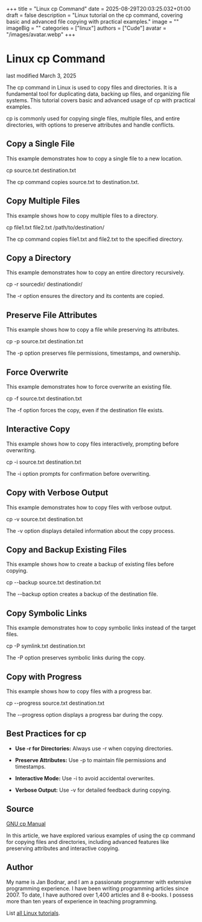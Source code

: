 +++
title = "Linux cp Command"
date = 2025-08-29T20:03:25.032+01:00
draft = false
description = "Linux tutorial on the cp command, covering basic and advanced file copying with practical examples."
image = ""
imageBig = ""
categories = ["linux"]
authors = ["Cude"]
avatar = "/images/avatar.webp"
+++

# Linux cp Command

last modified March 3, 2025

The cp command in Linux is used to copy files and directories. 
It is a fundamental tool for duplicating data, backing up files, and organizing 
file systems. This tutorial covers basic and advanced usage of cp 
with practical examples.

cp is commonly used for copying single files, multiple files, 
and entire directories, with options to preserve attributes and handle conflicts.

## Copy a Single File

This example demonstrates how to copy a single file to a new location.

cp source.txt destination.txt

The cp command copies source.txt to 
destination.txt.

## Copy Multiple Files

This example shows how to copy multiple files to a directory.

cp file1.txt file2.txt /path/to/destination/

The cp command copies file1.txt and 
file2.txt to the specified directory.

## Copy a Directory

This example demonstrates how to copy an entire directory recursively.

cp -r sourcedir/ destinationdir/

The -r option ensures the directory and its contents are copied.

## Preserve File Attributes

This example shows how to copy a file while preserving its attributes.

cp -p source.txt destination.txt

The -p option preserves file permissions, timestamps, and ownership.

## Force Overwrite

This example demonstrates how to force overwrite an existing file.

cp -f source.txt destination.txt

The -f option forces the copy, even if the destination file exists.

## Interactive Copy

This example shows how to copy files interactively, prompting before overwriting.

cp -i source.txt destination.txt

The -i option prompts for confirmation before overwriting.

## Copy with Verbose Output

This example demonstrates how to copy files with verbose output.

cp -v source.txt destination.txt

The -v option displays detailed information about the copy process.

## Copy and Backup Existing Files

This example shows how to create a backup of existing files before copying.

cp --backup source.txt destination.txt

The --backup option creates a backup of the destination file.

## Copy Symbolic Links

This example demonstrates how to copy symbolic links instead of the target files.

cp -P symlink.txt destination.txt

The -P option preserves symbolic links during the copy.

## Copy with Progress

This example shows how to copy files with a progress bar.

cp --progress source.txt destination.txt

The --progress option displays a progress bar during the copy.

## Best Practices for cp

- **Use -r for Directories:** Always use -r when copying directories.

- **Preserve Attributes:** Use -p to maintain file permissions and timestamps.

- **Interactive Mode:** Use -i to avoid accidental overwrites.

- **Verbose Output:** Use -v for detailed feedback during copying.

## Source

[GNU cp Manual](https://www.gnu.org/software/coreutils/manual/html_node/cp-invocation.html)

In this article, we have explored various examples of using the cp
command for copying files and directories, including advanced features like 
preserving attributes and interactive copying.

## Author

My name is Jan Bodnar, and I am a passionate programmer with extensive
programming experience. I have been writing programming articles since 2007.
To date, I have authored over 1,400 articles and 8 e-books. I possess more
than ten years of experience in teaching programming.

List [all Linux tutorials](/all/#linux).